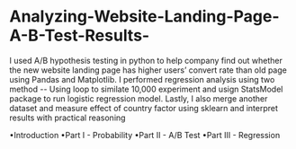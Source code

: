 # Analyzing-Website-Landing-Page-A-B-Test-Results-
I used A/B hypothesis testing in python to help company find out whether the new website landing page has higher users’ convert rate than old page using Pandas and Matplotlib. 
I performed regression analysis using two method -- Using loop to similate 10,000 experiment and usign StatsModel package to run logistic regression model.
Lastly, I also merge another dataset and measure effect of country factor using sklearn and interpret results with practical reasoning

•Introduction
•Part I - Probability
•Part II - A/B Test
•Part III - Regression
